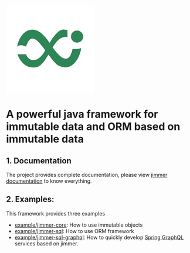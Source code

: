 
[![logo](logo.png)](https://babyfish-ct.github.io/jimmer-doc/)

# A powerful java framework for immutable data and ORM based on immutable data

## 1. Documentation

The project provides complete documentation, please view [jimmer documentation](https://babyfish-ct.github.io/jimmer-doc/) to know everything.

## 2. Examples:

This framework provides three examples

- [example/jimmer-core](example/jimmer-core): How to use immutable objects
- [example/jimmer-sql](example/jimmer-sql): How to use ORM framework
- [example/jimmer-sql-graphql](example/jimmer-sql-graphql): How to quickly develop [Spring GraphQL](https://spring.io/projects/spring-graphql) services based on jimmer.
